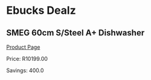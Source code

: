 
# Ebucks Dealz
## SMEG 60cm S/Steel A+ Dishwasher
[Product Page](https://www.ebucks.com/web/shop/productSelected.do?prodId=453392854&catId=704983786)

Price: R10199.00

Savings: 400.0


	